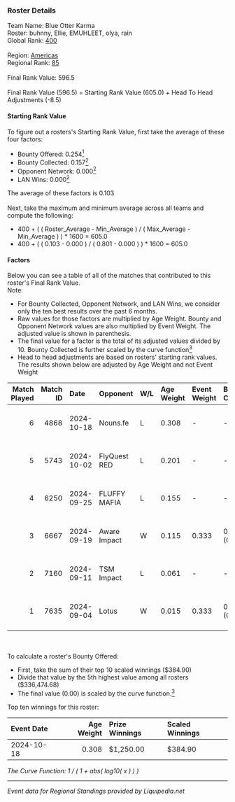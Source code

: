### Roster Details<br />
Team Name: Blue Otter Karma<br />
Roster: buhnny, Ellie, EMUHLEET, olya, rain<br />
Global Rank: [400](../standings_global.md)<br />
<br />
Region: [Americas]( ../standings_americas.md)<br />
Regional Rank: [85]( ../standings_americas.md)<br />
<br />
Final Rank Value:  596.5<br />
<br />
Final Rank Value (596.5) = Starting Rank Value (605.0) + Head To Head Adjustments (-8.5)<br />

#### Starting Rank Value<br />
To figure out a rosters's Starting Rank Value, first take the average of these four factors:<br />
- Bounty Offered: 0.254[<sup>1</sup>](#table2)
- Bounty Collected: 0.157[<sup>2</sup>](#table1)
- Opponent Network: 0.000[<sup>2</sup>](#table1)
- LAN Wins: 0.000[<sup>2</sup>](#table1)

The average of these factors is 0.103<br />
<br />
Next, take the maximum and minimum average across all teams and compute the following:<br />
- 400 + ( ( Roster_Average - Min_Average ) / ( Max_Average - Min_Average ) ) * 1600 = 605.0
- 400 + ( ( 0.103 - 0.000 ) / ( 0.801 - 0.000 ) ) * 1600 = 605.0


#### Factors<br />
Below you can see a table of all of the matches that contributed to this roster's Final Rank Value.<br />
Note:<br />

- For Bounty Collected, Opponent Network, and LAN Wins, we consider only the ten best results over the past 6 months.
- Raw values for those factors are multiplied by Age Weight. Bounty and Opponent Network values are also multiplied by Event Weight. The adjusted value is shown in parenthesis.
- The final value for a factor is the total of its adjusted values divided by 10. Bounty Collected is further scaled by the curve function[<sup>3</sup>](#curveFunction)
- Head to head adjustments are based on rosters' starting rank values. The results shown below are adjusted by Age Weight and not Event Weight
<span id="table1"></span><br />


| Match Played | Match ID | Date       | Opponent     | W/L | Age Weight | Event Weight | Bounty Collected | Opponent Network | LAN Wins  | H2H Adj. | Roster                              |
| -: | -: | :- | :- | :- | :- | :- | :- | :- | :- | -: | :- |
|            6 |     4868 | 2024-10-18 | Nouns.fe     | L   | 0.308      | -            | -                | -                | -         |    -4.66 | buhnny, Ellie, EMUHLEET, olya, rain |
|            5 |     5743 | 2024-10-02 | FlyQuest RED | L   | 0.201      | -            | -                | -                | -         |    -2.65 | buhnny, Ellie, EMUHLEET, olya, rain |
|            4 |     6250 | 2024-09-25 | FLUFFY MAFIA | L   | 0.155      | -            | -                | -                | -         |    -2.27 | buhnny, Ellie, EMUHLEET, olya, rain |
|            3 |     6667 | 2024-09-19 | Aware Impact | W   | 0.115      | 0.333        | 0.001 (0.000)    | 0.008 (0.000)    | 0 (0.000) |     1.80 | buhnny, Ellie, EMUHLEET, olya, rain |
|            2 |     7160 | 2024-09-11 | TSM Impact   | L   | 0.061      | -            | -                | -                | -         |    -0.93 | buhnny, Ellie, EMUHLEET, olya, rain |
|            1 |     7635 | 2024-09-04 | Lotus        | W   | 0.015      | 0.333        | 0.001 (0.000)    | 0.003 (0.000)    | 0 (0.000) |     0.23 | buhnny, Ellie, EMUHLEET, olya, rain |

<br />
<span id="table2"></span><br />
To calculate a roster's Bounty Offered:<br />

- First, take the sum of their top 10 scaled winnings ($384.90)
- Divide that value by the 5th highest value among all rosters ($336,474.68)
- The final value (0.00) is scaled by the curve function.[<sup>3</sup>](#curveFunction)

Top ten winnings for this roster:<br />

| Event Date | Age Weight | Prize Winnings | Scaled Winnings |
| :- | -: | :- | :- |
| 2024-10-18 |      0.308 | $1,250.00      | $384.90         |


<span id="curveFunction"></span>_The Curve Function: 1 / ( 1 + abs( log10( x ) ) )_<br />

---
_Event data for Regional Standings provided by Liquipedia.net_<br />

